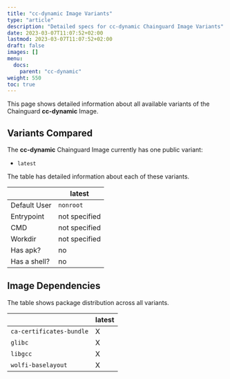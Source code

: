 ```yaml
---
title: "cc-dynamic Image Variants"
type: "article"
description: "Detailed specs for cc-dynamic Chainguard Image Variants"
date: 2023-03-07T11:07:52+02:00
lastmod: 2023-03-07T11:07:52+02:00
draft: false
images: []
menu:
  docs:
    parent: "cc-dynamic"
weight: 550
toc: true
---
```


This page shows detailed information about all available variants of the Chainguard **cc-dynamic** Image.

## Variants Compared
The **cc-dynamic** Chainguard Image currently has one public variant: 

- `latest`

The table has detailed information about each of these variants.

|              | latest        |
|--------------|---------------|
| Default User | `nonroot`     |
| Entrypoint   | not specified |
| CMD          | not specified |
| Workdir      | not specified |
| Has apk?     | no            |
| Has a shell? | no            |

## Image Dependencies
The table shows package distribution across all variants.

|                          | latest |
|--------------------------|--------|
| `ca-certificates-bundle` | X      |
| `glibc`                  | X      |
| `libgcc`                 | X      |
| `wolfi-baselayout`       | X      |
